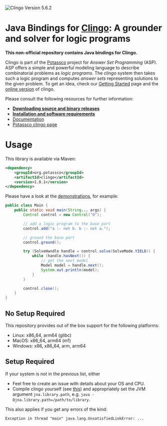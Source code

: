 ![Clingo Version 5.6.2](https://img.shields.io/badge/clingo-5.6.2-informational)

# Java Bindings for [Clingo](https://github.com/potassco/clingo): A grounder and solver for logic programs

**This non-official repository contains Java bindings for Clingo.**

Clingo is part of the [Potassco](https://potassco.org) project for *Answer Set
Programming* (ASP).  ASP offers a simple and powerful modeling language to
describe combinatorial problems as *logic programs*.  The *clingo* system then
takes such a logic program and computes *answer sets* representing solutions to
the given problem.  To get an idea, check our [Getting
Started](https://potassco.org/doc/start/) page and the [online
version](https://potassco.org/clingo/run/) of clingo.

Please consult the following resources for further information:

- [**Downloading source and binary releases**](https://github.com/potassco/clingo/releases)
- [**Installation and software requirements**](https://github.com/potassco/clingo/blob/master/INSTALL.md)
- [Documentation](https://github.com/potassco/guide/releases)
- [Potassco clingo page](https://potassco.org/clingo/)

# Usage

This library is available via Maven:

```xml
<dependency>
    <groupId>org.potassco</groupId>
    <artifactId>clingo</artifactId>
    <version>1.0.1</version>
</dependency>
```

Please have a look at the [demonstrations](src/test/java/demo), for example:

```java
public class Main {
    public static void main(String... args) {
        Control control = new Control("0");

        // add a logic program to the base part
        control.add("a :- not b. b :- not a.");

        // ground the base part
        control.ground();

        try (SolveHandle handle = control.solve(SolveMode.YIELD)) {
            while (handle.hasNext()) {
                // get the next model
                Model model = handle.next();
                System.out.println(model);
            }
        }

        control.close();
    }
}
```

## No Setup Required

This repository provides out of the box support for the following platforms:

- Linux: x86_64, arm64 (glibc)
- MacOS: x86_64, arm64 (m1)
- Windows: x86, x86_64, arm, arm64

## Setup Required

If your system is not in the previous list, either

- Feel free to create an issue with details about your OS and CPU.
- Compile clingo yourself (see [this](https://github.com/potassco/clingo/blob/master/INSTALL.md#build-install-and-test)) and appropriately set the JVM argument `jna.library.path`, e.g. `java -Djna.library.path=/path/to/library`.

This also applies if you get any errors of the kind:

```
Exception in thread "main" java.lang.UnsatisfiedLinkError: ...
```
